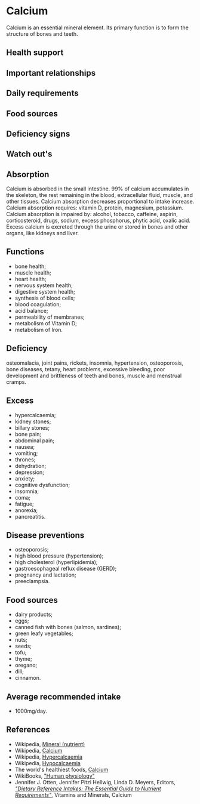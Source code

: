 # Calcium
Calcium is an essential mineral element. Its primary function is to form the structure of bones and teeth.

## Health support

## Important relationships

## Daily requirements

## Food sources

## Deficiency signs

## Watch out's

## Absorption
Calcium is absorbed in the small intestine. 99% of calcium accumulates in the skeleton, the rest remaining in the blood, extracellular fluid, muscle, and other tissues. Calcium absorption decreases proportional to intake increase.
Calcium absorption requires: vitamin D, protein, magnesium, potassium.
Calcium absorption is impaired by: alcohol, tobacco, caffeine, aspirin, corticosteroid, drugs, sodium, excess phosphorus, phytic acid, oxalic acid.
Excess calcium is excreted through the urine or stored in bones and other organs, like kidneys and liver.

## Functions
- bone health;
- muscle health;
- heart health;
- nervous system health;
- digestive system health;
- synthesis of blood cells;
- blood coagulation;
- acid balance;
- permeability of membranes;
- metabolism of Vitamin D;
- metabolism of Iron.

## Deficiency
osteomalacia, joint pains, rickets, insomnia, hypertension, osteoporosis, bone diseases, tetany, heart problems, excessive bleeding, poor development and brittleness of teeth and bones, muscle and menstrual cramps.

## Excess
- hypercalcaemia;
- kidney stones;
- billary stones;
- bone pain;
- abdominal pain;
- nausea;
- vomiting;
- thrones;
- dehydration;
- depression;
- anxiety;
- cognitive dysfunction;
- insomnia;
- coma;
- fatigue;
- anorexia;
- pancreatitis.

## Disease preventions
- osteoporosis;
- high blood pressure (hypertension);
- high cholesterol (hyperlipidemia);
- gastroesophageal reflux disease (GERD);
- pregnancy and lactation;
- preeclampsia.

## Food sources
- dairy products;
- eggs;
- canned fish with bones (salmon, sardines);
- green leafy vegetables;
- nuts;
- seeds;
- tofu;
- thyme;
- oregano;
- dill;
- cinnamon.

## Average recommended intake
- 1000mg/day.

## References
- Wikipedia, [Mineral (nutrient)](https://en.wikipedia.org/wiki/Mineral_(nutrient))
- Wikipedia, [Calcium](https://en.wikipedia.org/wiki/Calcium)
- Wikipedia, [Hypercalcaemia](https://en.wikipedia.org/wiki/Hypercalcaemia)
- Wikipedia, [Hypocalcaemia](https://en.wikipedia.org/wiki/Hypocalcaemia)
- The world's healthiest foods, [Calcium](http://www.whfoods.com/genpage.php?tname=nutrient&dbid=45)
- WikiBooks, ["Human physiology"](https://en.wikibooks.org/wiki/Human_Physiology/Nutrition#Minerals)
- Jennifer J. Otten, Jennifer Pitzi Hellwig, Linda D. Meyers, Editors, [_"Dietary Reference Intakes: The Essential Guide to Nutrient Requirements"_](https://www.amazon.com/Dietary-Reference-Intakes-Essential-Requirements/dp/0309157420), Vitamins and Minerals, Calcium